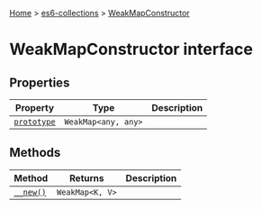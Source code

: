 [Home](./index) &gt; [es6-collections](./es6-collections.md) &gt; [WeakMapConstructor](./es6-collections.weakmapconstructor.md)

# WeakMapConstructor interface

## Properties

|  Property | Type | Description |
|  --- | --- | --- |
|  [`prototype`](./es6-collections.weakmapconstructor.prototype.md) | `WeakMap<any, any>` |  |

## Methods

|  Method | Returns | Description |
|  --- | --- | --- |
|  [`__new()`](./es6-collections.weakmapconstructor.__new.md) | `WeakMap<K, V>` |  |

